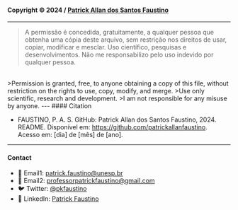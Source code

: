 #### Copyright © 2024 / [Patrick Allan dos Santos Faustino](https://github.com/patrickallanfaustino)
---
>A permissão é concedida, gratuitamente, a qualquer pessoa que obtenha uma cópia deste arquivo, sem restrição nos direitos de usar, copiar, modificar e mesclar.
>Uso científico, pesquisas e desenvolvimentos.
>Não me responsabilizo pelo uso indevido por qualquer pessoa.
<br/>
>Permission is granted, free, to anyone obtaining a copy of this file, without restriction on the rights to use, copy, modify, and merge.
>Use only scientific, research and development.
>I am not responsible for any misuse by anyone.
---
#### Citation

- FAUSTINO, P. A. S. GitHub: Patrick Allan dos Santos Faustino, 2024. README. Disponível em: <https://github.com/patrickallanfaustino>. Acesso em: [dia] de [mês] de [ano].
---
#### Contact

- 📧 Email1: [patrick.faustino@unesp.br](patrick.faustino@unesp.br)
- 📧 Email2: [professorpatrickfaustino@gmail.com](professorpatrickfaustino@gmail.com)
- 🐦 Twitter: [@pkfaustino](https://x.com/pkfaustino)
- 💼 LinkedIn: [Patrick Faustino](https://linkedin.com/in/pckfaustino)
